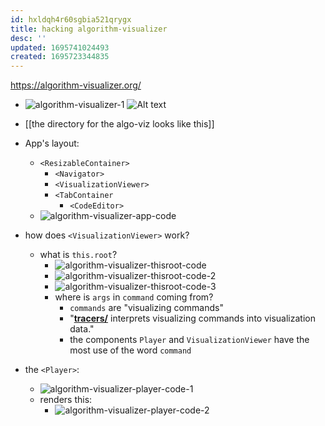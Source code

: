 ```yaml
---
id: hxldqh4r60sgbia521qrygx
title: hacking algorithm-visualizer
desc: ''
updated: 1695741024493
created: 1695723344835
---
```

https://algorithm-visualizer.org/  

- ![algorithm-visualizer-1](/assets/images/algorithm-visualizer-1.png) ![Alt text](/assets/images/algorithm-visualizer-2.png)

- [[the directory for the algo-viz looks like this]]
- App's layout:
  - `<ResizableContainer>`
    - `<Navigator>`
    - `<VisualizationViewer>`
    - `<TabContainer`
      - `<CodeEditor>`
  - ![algorithm-visualizer-app-code](/assets/images/algorithm-visualizer-app-code.png)

- how does `<VisualizationViewer>` work?
  - what is `this.root`?
    - ![algorithm-visualizer-thisroot-code](/assets/images/algorithm-visualizer-thisroot-code.png)
    - ![algorithm-visualizer-thisroot-code-2](/assets/images/algorithm-visualizer-thisroot-code-2.png)
    - ![algorithm-visualizer-thisroot-code-3](/assets/images/algorithm-visualizer-thisroot-code-3.png)
    - where is `args` in `command` coming from?
      - `commands` are "visualizing commands"
      - "[**tracers/**](src/core/tracers) interprets visualizing commands into visualization data."
      - the components `Player` and `VisualizationViewer` have the most use of the word `command`
- the `<Player>`:
  - ![algorithm-visualizer-player-code-1](/assets/images/algorithm-visualizer-player-code-1.png)
  - renders this:
    - ![algorithm-visualizer-player-code-2](/assets/images/algorithm-visualizer-player-code-2.png)

